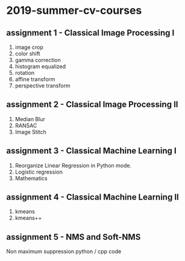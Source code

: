# 2019-summer-cv-courses

## assignment 1 - Classical Image Processing I
1. image crop
2. color shift
3. gamma correction
4. histogram equalized
5. rotation
6. affine transform
7. perspective transform

## assignment 2 - Classical Image Processing II
1. Median Blur
2. RANSAC 
3. Image Stitch

## assignment 3 - Classical Machine Learning I
1. Reorganize Linear Regression in Python mode.
2. Logistic regression
3. Mathematics

## assignment 4 - Classical Machine Learning II
1. kmeans
2. kmeans++

## assignment 5 - NMS and Soft-NMS
Non maximum suppression python / cpp code 